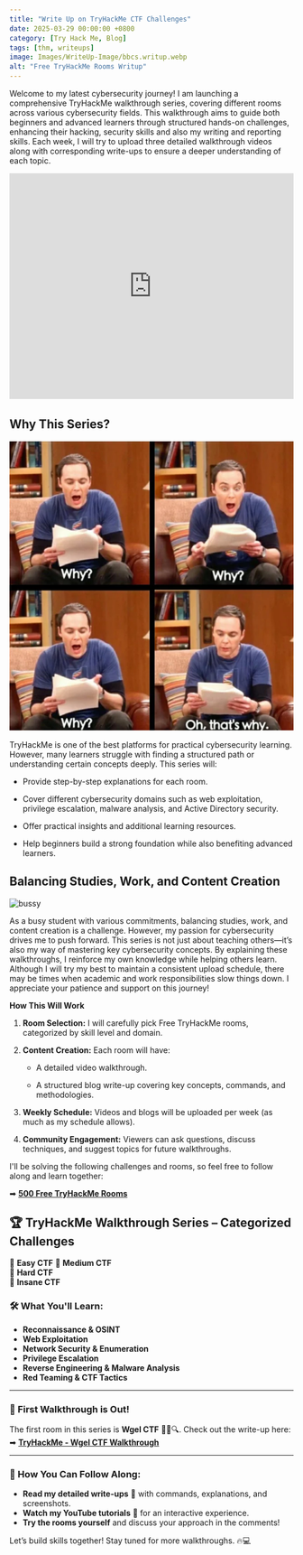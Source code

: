 ```yaml
---
title: "Write Up on TryHackMe CTF Challenges"
date: 2025-03-29 00:00:00 +0800
category: [Try Hack Me, Blog]
tags: [thm, writeups]
image: Images/WriteUp-Image/bbcs.writup.webp
alt: "Free TryHackMe Rooms Writup"
---
```


Welcome to my latest cybersecurity journey! I am launching a comprehensive TryHackMe walkthrough series, covering different rooms across various cybersecurity fields. This walkthrough aims to guide both beginners and advanced learners through structured hands-on challenges, enhancing their hacking, security skills and also my writing and reporting skills. Each week, I will try to upload three detailed walkthrough videos along with corresponding write-ups to ensure a deeper understanding of each topic.

<iframe width="100%" height="400"
  src="https://www.youtube.com/embed/hKhCP_sUQ3g?si=6-8j9ZRhZsf-iBOK"
  title="YouTube video player"
  frameborder="0"
  allow="accelerometer; autoplay; clipboard-write; encrypted-media; gyroscope; picture-in-picture; web-share"
  referrerpolicy="strict-origin-when-cross-origin"
  allowfullscreen>
</iframe>

## **Why This Series?** 

![Why](Images/why.webp)

TryHackMe is one of the best platforms for practical cybersecurity learning. However, many learners struggle with finding a structured path or understanding certain concepts deeply. This series will:

- Provide step-by-step explanations for each room.
    
- Cover different cybersecurity domains such as web exploitation, privilege escalation, malware analysis, and Active Directory security.
    
- Offer practical insights and additional learning resources.
    
- Help beginners build a strong foundation while also benefiting advanced learners.
    

## **Balancing Studies, Work, and Content Creation** 

![bussy](Images/yes-you-can-work-and-study-how-to-balance-part-time-work-and-academic-studies.gif)

As a busy student with various commitments, balancing studies, work, and content creation is a challenge. However, my passion for cybersecurity drives me to push forward. This series is not just about teaching others—it’s also my way of mastering key cybersecurity concepts. By explaining these walkthroughs, I reinforce my own knowledge while helping others learn. Although I will try my best to maintain a consistent upload schedule, there may be times when academic and work responsibilities slow things down. I appreciate your patience and support on this journey!

**How This Will Work**

1. **Room Selection:** I will carefully pick Free TryHackMe rooms, categorized by skill level and domain.
    
2. **Content Creation:** Each room will have:
    
    - A detailed video walkthrough.
        
    - A structured blog write-up covering key concepts, commands, and methodologies.
        
3. **Weekly Schedule:** Videos and blogs will be uploaded per week (as much as my schedule allows).
    
4. **Community Engagement:** Viewers can ask questions, discuss techniques, and suggest topics for future walkthroughs.
    

I'll be solving the following challenges and rooms, so feel free to follow along and learn together:

➡ **[500 Free TryHackMe Rooms](https://github.com/0xfke/500-free-TryHackMe-rooms)** 

## 🏆 TryHackMe Walkthrough Series – Categorized Challenges  

🔹 **Easy CTF** 
🔹 **Medium CTF**  
🔹 **Hard CTF**  
🔹 **Insane CTF**

### 🛠️ What You'll Learn:
- **Reconnaissance & OSINT**
- **Web Exploitation**
- **Network Security & Enumeration**
- **Privilege Escalation**
- **Reverse Engineering & Malware Analysis**
- **Red Teaming & CTF Tactics**

---

### 📌 First Walkthrough is Out!  
The first room in this series is **Wgel CTF** 🕵️‍♂️🔍. Check out the write-up here:  
➡ **[TryHackMe - Wgel CTF Walkthrough](https://0xfke.github.io/posts/Try-Hack-Me-Wgel-ctf/)**  

---

### 📌 How You Can Follow Along:
- **Read my detailed write-ups** 📖 with commands, explanations, and screenshots.  
- **Watch my YouTube tutorials** 🎥 for an interactive experience.  
- **Try the rooms yourself** and discuss your approach in the comments!  

Let’s build skills together! Stay tuned for more walkthroughs. 🔥💻
